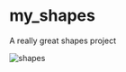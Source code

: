 # my_shapes
A really great shapes project

![shapes](https://image.shutterstock.com/image-vector/vector-illustration-shapes-different-colors-260nw-76548223.jpg)
